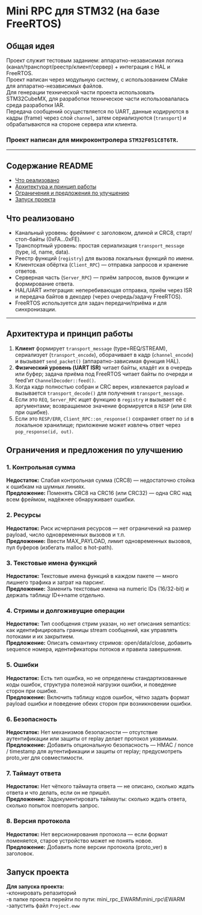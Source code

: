 # Mini RPC для STM32 (на базе FreeRTOS)

## Общая идея  
Проект служит тестовым заданием: аппаратно-независимая логика (канал/транспорт/реестр/клиент/сервер) + интеграция с HAL и FreeRTOS.   
Проект написан через модульную систему, с использованием CMake для аппаратно-независимых файлов.  
Для генерации технической части проекта использовать STM32CubeMX, для разработки техническое части использовалалась  среда разработки IAR.  
Передача сообщений осуществляется по UART, данные кодируются в кадры (frame) через слой `channel`, затем сериализуются (`transport`) и обрабатываются на стороне сервера или клиента.  

### Проект написан для микроконтролера `STM32F051C8T6TR`.  

---

## Содержание README

- [Что реализовано](#что-реализовано)  
- [Архитектура и принцип работы](#архитектура-и-принцип-работы)   
- [Ограничения и предложения по улучшению](#ограничения-и-предложения-по-улучшению)  
- [Запуск проекта](#запуск-проекта)

## Что реализовано  
- Канальный уровень: фрейминг с заголовком, длиной и CRC8, старт/стоп-байты (0xFA…0xFE).  
- Транспортный уровень: простая сериализация `transport_message` (type, id, name, data).  
- Реестр функций (`registry`) для вызова локальных функций по имени.  
- Клиентская обёртка (`Client_RPC`) — отправка запросов и хранение ответов.  
- Серверная часть (`Server_RPC`) — приём запросов, вызов функции и формирование ответа.  
- HAL/UART интеграция: неперебивающая отправка, приём через ISR и передача байтов в декодер (через очередь/задачу FreeRTOS).  
- FreeRTOS используется для задач передачи/приёма и для синхронизации.  

---

## Архитектура и принцип работы

1. **Клиент** формирует `transport_message` (type=REQ/STREAM), сериализует (`transport_encode`), оборачивает в кадр (`channel_encode`) и вызывает `send_packet()` (аппаратно-зависимая функция HAL).
2. **Физический уровень (UART ISR)** читает байты, кладёт их в очередь или буфер; задача приёма под FreeRTOS читает байты по очереди и feed'ит `ChannelDecoder::feed()`.
3. Когда кадр полностью собран и CRC верен, извлекается payload и вызывается `transport_decode()` для получения `transport_message`.
4. Если это `REQ`, `Server_RPC` ищет функцию в `registry` и вызывает её с аргументами; возвращаемое значение формируется в `RESP` (или `ERR` при ошибке).
5. Если это `RESP/ERR`, `Client_RPC::on_response()` сохраняет ответ по `id` в локальное хранилище; приложение может извлечь ответ через `pop_response(id, out)`.  

## Ограничения и предложения по улучшению

### 1. Контрольная сумма
**Недостаток:** Слабая контрольная сумма (CRC8) — недостаточно стойка к ошибкам на шумных линиях.  
**Предложение:** Поменять CRC8 на CRC16 (или CRC32) — одна CRC над всем фреймом, надёжнее обнаруживает ошибки.

### 2. Ресурсы
**Недостаток:** Риск исчерпания ресурсов — нет ограничений на размер payload, число одновременных вызовов и т.п.  
**Предложение:** Ввести MAX_PAYLOAD, лимит одновременных вызовов, пул буферов (избегать malloc в hot-path).

### 3. Текстовые имена функций
**Недостаток:** Текстовые имена функций в каждом пакете — много лишнего трафика и затрат на парсинг.  
**Предложение:** Заменить текстовые имена на numeric IDs (16/32-bit) и держать таблицу ID↔name отдельно.

### 4. Стримы и долгоживущие операции
**Недостаток:** Тип сообщения стрим указан, но нет описания semantics: как идентифицировать границы stream сообщений, как управлять потоками и их закрытием.  
**Предложение:** Описать семантику стримов: open/data/close, добавить sequence номера, идентификаторы потоков и правила завершения.

### 5. Ошибки
**Недостаток:** Есть тип ошибка, но не определены стандартизованные коды ошибок, структура полезной нагрузки ошибки, и поведение сторон при ошибке.  
**Предложение:** Включить таблицу кодов ошибок, чётко задать формат payload ошибки и поведение обеих сторон при возникновении ошибки.

### 6. Безопасность
**Недостаток:** Нет механизмов безопасности — отсутствие аутентификации или защиты от replay делает протокол уязвимым.  
**Предложение:** Добавить опциональную безопасность — HMAC / nonce / timestamp для аутентификации и защиты от replay; предусмотреть proto_ver для совместимости.

### 7. Таймаут ответа
**Недостаток:** Нет чёткого таймаута ответа — не описано, сколько ждать ответа и что делать, если он не пришёл.  
**Предложение:** Задокументировать таймауты: сколько ждать ответа, сколько попыток повторить запрос.

### 8. Версия протокола
**Недостаток:** Нет версионирования протокола — если формат поменяется, старое устройство может не понять новое.  
**Предложение:** Добавить поле версии протокола (proto_ver) в заголовок.

## Запуск проекта 
**Для запуска проекта:**  
-клонировать репазиторий  
-в папке проекта перейти по пути: mini_rpc_EWARM\mini_rpc\EWARM
-запустить файл `Project.eww`



